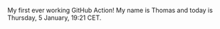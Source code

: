 My first ever working GitHub Action!
My name is Thomas and today is Thursday, 5 January, 19:21 CET. 

